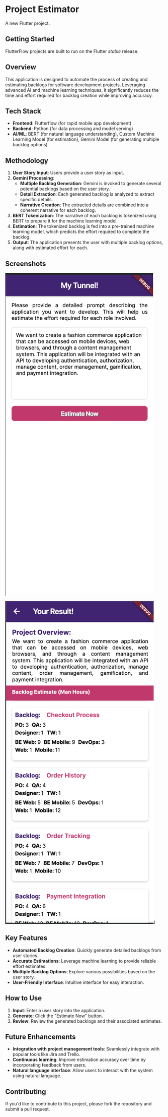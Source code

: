 # Project Estimator

A new Flutter project.

## Getting Started

FlutterFlow projects are built to run on the Flutter _stable_ release.

## Overview

This application is designed to automate the process of creating and estimating backlogs for software development projects. Leveraging advanced AI and machine learning techniques, it significantly reduces the time and effort required for backlog creation while improving accuracy.

## Tech Stack

- **Frontend**: Flutterflow (for rapid mobile app development)
- **Backend**: Python (for data processing and model serving)
- **AI/ML**: BERT (for natural language understanding), Custom Machine Learning Model (for estimation), Gemini Model (for generating multiple backlog options)

## Methodology

1. **User Story Input**: Users provide a user story as input.
2. **Gemini Processing**:
   - **Multiple Backlog Generation**: Gemini is invoked to generate several potential backlogs based on the user story.
   - **Detail Extraction**: Each generated backlog is analyzed to extract specific details.
   - **Narrative Creation**: The extracted details are combined into a coherent narrative for each backlog.
3. **BERT Tokenization**: The narrative of each backlog is tokenized using BERT to prepare it for the machine learning model.
4. **Estimation**: The tokenized backlog is fed into a pre-trained machine learning model, which predicts the effort required to complete the backlog.
5. **Output**: The application presents the user with multiple backlog options, along with estimated effort for each.

## Screenshots

![Home Page](https://github.com/Doko27/project-estimator-ff-gemini/blob/main/homepage.png)

![Estimate Page](https://github.com/Doko27/project-estimator-ff-gemini/blob/main/estimatepage.png))

## Key Features

- **Automated Backlog Creation**: Quickly generate detailed backlogs from user stories.
- **Accurate Estimations**: Leverage machine learning to provide reliable effort estimates.
- **Multiple Backlog Options**: Explore various possibilities based on the user story.
- **User-Friendly Interface**: Intuitive interface for easy interaction.

## How to Use

1. **Input**: Enter a user story into the application.
2. **Generate**: Click the "Estimate Now" button.
3. **Review**: Review the generated backlogs and their associated estimates.

## Future Enhancements

- **Integration with project management tools**: Seamlessly integrate with popular tools like Jira and Trello.
- **Continuous learning**: Improve estimation accuracy over time by incorporating feedback from users.
- **Natural language interface**: Allow users to interact with the system using natural language.

## Contributing

If you'd like to contribute to this project, please fork the repository and submit a pull request.
